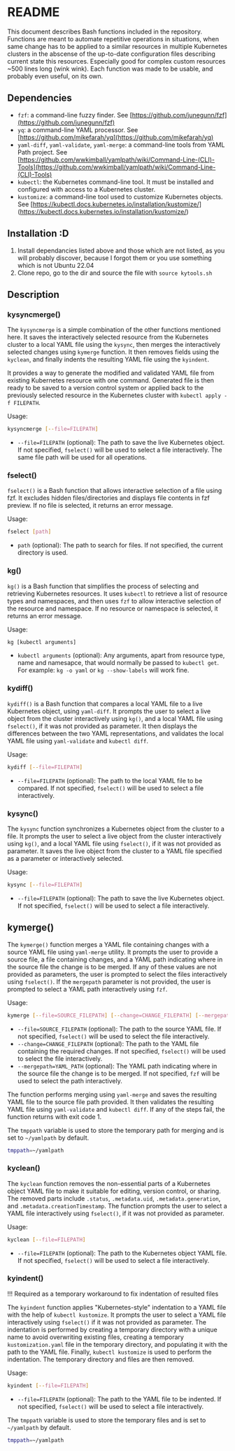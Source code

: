 # README

This document describes Bash functions included in the repository. Functions are meant to automate repetitive operations in situations, when same change has to be applied to a similar resources in multiple Kubernetes clusters in the abscense of the up-to-date configuration files describing current state this resources. Especially good for complex custom resources ~500 lines long (wink wink). Each function was made to be usable, and probably even useful, on its own.

## Dependencies

- `fzf`: a command-line fuzzy finder. See [https://github.com/junegunn/fzf](https://github.com/junegunn/fzf)
- `yq`: a command-line YAML processor. See [https://github.com/mikefarah/yq](https://github.com/mikefarah/yq)
- `yaml-diff`, `yaml-validate`, `yaml-merge`: a command-line tools from YAML Path project. See [https://github.com/wwkimball/yamlpath/wiki/Command-Line-(CLI)-Tools](https://github.com/wwkimball/yamlpath/wiki/Command-Line-(CLI)-Tools)
- `kubectl`: the Kubernetes command-line tool. It must be installed and configured with access to a Kubernetes cluster.
- `kustomize`: a command-line tool used to customize Kubernetes objects. See [https://kubectl.docs.kubernetes.io/installation/kustomize/] (https://kubectl.docs.kubernetes.io/installation/kustomize/)

## Installation :D

1. Install dependancies listed above and those which are not listed, as you will probably discover, because I forgot them or you use something which is not Ubuntu 22.04
2. Clone repo, go to the dir and source the file with `source kytools.sh`

## Description

### kysyncmerge()

The `kysyncmerge` is a simple combination of the other functions mentioned here. It saves the interactively selected resource from the Kubernetes cluster to a local YAML file using the `kysync`, then merges the interactively selected changes using `kymerge` function. It then removes fields using the `kyclean`, and finally indents the resulting YAML file using the `kyindent`.

It provides a way to generate the modified and validated YAML file from existing Kubernetes resource with one command. Generated file is then ready to be saved to a version control system or applied back to the previously selected resource in the Kubernetes cluster with `kubectl apply -f FILEPATH`.

Usage:

```bash
kysyncmerge [--file=FILEPATH]
```

- `--file=FILEPATH` (optional): The path to save the live Kubernetes object. If not specified, `fselect()` will be used to select a file interactively. The same file path will be used for all operations.

### fselect()

`fselect()` is a Bash function that allows interactive selection of a file using fzf. It excludes hidden files/directories and displays file contents in fzf preview. If no file is selected, it returns an error message.

Usage:

```bash
fselect [path]
```

- `path` (optional): The path to search for files. If not specified, the current directory is used.

### kg()

`kg()` is a Bash function that simplifies the process of selecting and retrieving Kubernetes resources. It uses `kubectl` to retrieve a list of resource types and namespaces, and then uses `fzf` to allow interactive selection of the resource and namespace. If no resource or namespace is selected, it returns an error message.

Usage:

```bash
kg [kubectl arguments]
```

- `kubectl arguments` (optional): Any arguments, apart from resource type, name and namesapce, that would normally be passed to `kubectl get`. For example: `kg -o yaml` or `kg --show-labels` will work fine.

### kydiff()

`kydiff()` is a Bash function that compares a local YAML file to a live Kubernetes object, using `yaml-diff`. It prompts the user to select a live object from the cluster interactively using `kg()`, and a local YAML file using `fselect()`, if it was not provided as parameter. It then displays the differences between the two YAML representations, and validates the local YAML file using `yaml-validate` and `kubectl diff`.

Usage:

```bash
kydiff [--file=FILEPATH]
```

- `--file=FILEPATH` (optional): The path to the local YAML file to be compared. If not specified, `fselect()` will be used to select a file interactively.

### kysync()

The `kysync` function synchronizes a Kubernetes object from the cluster to a file. It prompts the user to select a live object from the cluster interactively using `kg()`, and a local YAML file using `fselect()`, if it was not provided as parameter. It saves the live object from the cluster to a YAML file specified as a parameter or interactively selected.

Usage:

```bash
kysync [--file=FILEPATH]
```

- `--file=FILEPATH` (optional): The path to save the live Kubernetes object. If not specified, `fselect()` will be used to select a file interactively.

## kymerge()

The `kymerge()` function merges a YAML file containing changes with a source YAML file using `yaml-merge` utility. It prompts the user to provide a source file, a file containing changes, and a YAML path indicating where in the source file the change is to be merged. If any of these values are not provided as parameters, the user is prompted to select the files interactively using `fselect()`. If the `mergepath` parameter is not provided, the user is prompted to select a YAML path interactively using `fzf`.

Usage:

```bash
kymerge [--file=SOURCE_FILEPATH] [--change=CHANGE_FILEPATH] [--mergepath=YAML_PATH]
```

- `--file=SOURCE_FILEPATH` (optional): The path to the source YAML file. If not specified, `fselect()` will be used to select the file interactively.
- `--change=CHANGE_FILEPATH` (optional): The path to the YAML file containing the required changes. If not specified, `fselect()` will be used to select the file interactively.
- `--mergepath=YAML_PATH` (optional): The YAML path indicating where in the source file the change is to be merged. If not specified, `fzf` will be used to select the path interactively.

The function performs merging using `yaml-merge` and saves the resulting YAML file to the source file path provided. It then validates the resulting YAML file using `yaml-validate` and `kubectl diff`. If any of the steps fail, the function returns with exit code 1.

The `tmppath` variable is used to store the temporary path for merging and is set to `~/yamlpath` by default.

```bash
tmppath=~/yamlpath
```

### kyclean()

The `kyclean` function removes the non-essential parts of a Kubernetes object YAML file to make it suitable for editing, version control, or sharing. The removed parts include `.status`, `.metadata.uid`, `.metadata.generation`, and `.metadata.creationTimestamp`. The function prompts the user to select a YAML file interactively using `fselect()`, if it was not provided as parameter.

Usage:

```bash
kyclean [--file=FILEPATH]
```

- `--file=FILEPATH` (optional): The path to the Kubernetes object YAML file. If not specified, `fselect()` will be used to select a file interactively.

### kyindent()

!!! Required as a temporary workaround to fix indentation of resulted files

The `kyindent` function applies "Kubernetes-style" indentation to a YAML file with the help of `kubectl kustomize`. It prompts the user to select a YAML file interactively using `fselect()` if it was not provided as parameter. The indentation is performed by creating a temporary directory with a unique name to avoid overwriting existing files, creating a temporary `kustomization.yaml` file in the temporary directory, and populating it with the path to the YAML file. Finally, `kubectl kustomize` is used to perform the indentation. The temporary directory and files are then removed.

Usage:

```bash
kyindent [--file=FILEPATH]
```

- `--file=FILEPATH` (optional): The path to the YAML file to be indented. If not specified, `fselect()` will be used to select a file interactively.

The `tmppath` variable is used to store the temporary files and is set to `~/yamlpath` by default.

```bash
tmppath=~/yamlpath
```
